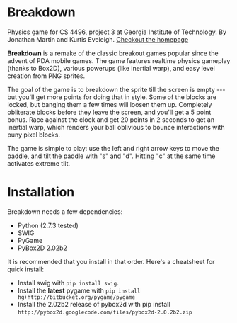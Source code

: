 Breakdown
=========

Physics game for CS 4496, project 3 at Georgia Institute of Technology. By Jonathan Martin and Kurtis Eveleigh. [Checkout the homepage](http://nybblr.github.com/cs4496-project-3)

**Breakdown** is a remake of the classic breakout games popular since the advent of PDA mobile games. The game features realtime physics gameplay (thanks to Box2D), various powerups (like inertial warp), and easy level creation from PNG sprites.

The goal of the game is to breakdown the sprite till the screen is empty --- but you'll get more points for doing that in style. Some of the blocks are locked, but banging them a few times will loosen them up. Completely obliterate blocks before they leave the screen, and you'll get a 5 point bonus. Race against the clock and get 20 points in 2 seconds to get an inertial warp, which renders your ball oblivious to bounce interactions with puny pixel blocks.

The game is simple to play: use the left and right arrow keys to move the paddle, and tilt the paddle with "s" and "d". Hitting "c" at the same time activates extreme tilt.

Installation
============
Breakdown needs a few dependencies:
- Python (2.7.3 tested)
- SWIG
- PyGame
- PyBox2D 2.02b2

It is recommended that you install in that order. Here's a cheatsheet for quick install:
- Install swig with `pip install swig`.
- Install the **latest** pygame with `pip install hg+http://bitbucket.org/pygame/pygame`
- Install the 2.02b2 release of pybox2d with pip install `http://pybox2d.googlecode.com/files/pybox2d-2.0.2b2.zip`
